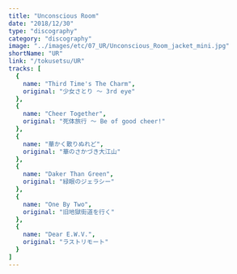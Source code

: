 ```yaml
---
title: "Unconscious Room"
date: "2018/12/30"
type: "discography"
category: "discography"
image: "../images/etc/07_UR/Unconscious_Room_jacket_mini.jpg"
shortName: "UR"
link: "/tokusetsu/UR"
tracks: [
  {
    name: "Third Time's The Charm",
    original: "少女さとり ～ 3rd eye"
  },
  {
    name: "Cheer Together",
    original: "死体旅行 ～ Be of good cheer!"
  },
  {
    name: "華かく散りぬれど",
    original: "華のさかづき大江山"
  },
  {
    name: "Daker Than Green",
    original: "緑眼のジェラシー"
  },
  {
    name: "One By Two",
    original: "旧地獄街道を行く"
  },
  {
    name: "Dear E.W.V.",
    original: "ラストリモート"
  }
]
---
```

